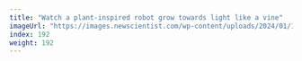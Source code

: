 ```yaml
---
title: "Watch a plant-inspired robot grow towards light like a vine"
imageUrl: "https://images.newscientist.com/wp-content/uploads/2024/01/18162943/SEI_187761517.jpg?width=788"
index: 192
weight: 192
---
```

